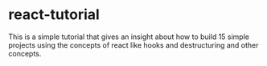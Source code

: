 # react-tutorial
This is a simple tutorial that gives an insight about how to build 15 simple projects using the concepts of react like hooks and destructuring and other concepts.
